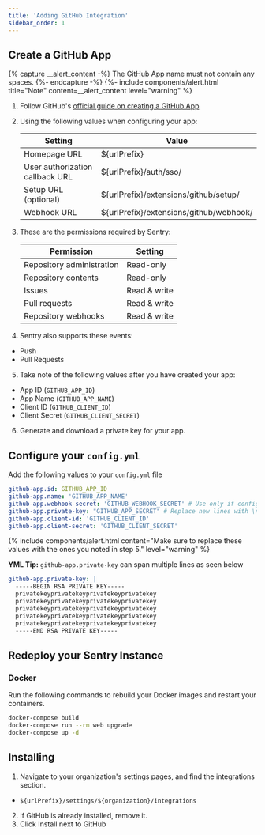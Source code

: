 ```yaml
---
title: 'Adding GitHub Integration'
sidebar_order: 1
---
```


## Create a GitHub App

{% capture __alert_content -%}
The GitHub App name must not contain any spaces.
{%- endcapture -%}
{%- include components/alert.html
    title="Note"
    content=__alert_content
    level="warning"
%}

1. Follow GitHub's [official guide on creating a GitHub App](https://developer.github.com/apps/building-github-apps/creating-a-github-app/)
2. Using the following values when configuring your app:

    | Setting | Value |
    | ---- | ---- |
    | Homepage URL | ${urlPrefix} |
    | User authorization callback URL | ${urlPrefix}/auth/sso/ |
    | Setup URL (optional) | ${urlPrefix}/extensions/github/setup/ |
    | Webhook URL | ${urlPrefix}/extensions/github/webhook/ |

3. These are the permissions required by Sentry:

    | Permission | Setting |
    |---|---|
    | Repository administration | Read-only |
    | Repository contents | Read-only |
    | Issues | Read & write |
    | Pull requests | Read & write |
    | Repository webhooks | Read & write |

4. Sentry also supports these events:
  - Push
  - Pull Requests
  
5. Take note of the following values after you have created your app:
  - App ID (`GITHUB_APP_ID`)
  - App Name (`GITHUB_APP_NAME`)
  - Client ID (`GITHUB_CLIENT_ID`)
  - Client Secret (`GITHUB_CLIENT_SECRET`)

6. Generate and download a private key for your app.


## Configure your `config.yml`

Add the following values to your `config.yml` file

```yml
github-app.id: GITHUB_APP_ID
github-app.name: 'GITHUB_APP_NAME'
github-app.webhook-secret: 'GITHUB_WEBHOOK_SECRET' # Use only if configured in GitHub
github-app.private-key: "GITHUB_APP_SECRET" # Replace new lines with \n to preserve them.
github-app.client-id: 'GITHUB_CLIENT_ID'
github-app.client-secret: 'GITHUB_CLIENT_SECRET'
```

{% include components/alert.html
    content="Make sure to replace these values with the ones you noted in step 5."
    level="warning"
  %}

**YML Tip:** `github-app.private-key` can span multiple lines as seen below

```yml
github-app.private-key: |
  -----BEGIN RSA PRIVATE KEY-----
  privatekeyprivatekeyprivatekeyprivatekey
  privatekeyprivatekeyprivatekeyprivatekey
  privatekeyprivatekeyprivatekeyprivatekey
  privatekeyprivatekeyprivatekeyprivatekey
  privatekeyprivatekeyprivatekeyprivatekey
  -----END RSA PRIVATE KEY-----
```

## Redeploy your Sentry Instance

### Docker

Run the following commands to rebuild your Docker images and restart your containers.

```bash
docker-compose build
docker-compose run --rm web upgrade
docker-compose up -d
```

## Installing

1. Navigate to your organization's settings pages, and find the integrations section.
  - `${urlPrefix}/settings/${organization}/integrations`
2. If GitHub is already installed, remove it.
3. Click Install next to GitHub
